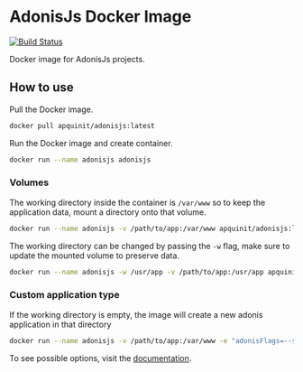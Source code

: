 # AdonisJs Docker Image

[![Build Status](https://travis-ci.org/apquinit/docker-adonisjs.svg?branch=master)](https://travis-ci.org/apquinit/docker-adonisjs)

Docker image for AdonisJs projects.

## How to use

Pull the Docker image.

```bash
docker pull apquinit/adonisjs:latest
```

Run the Docker image and create container.

```bash
docker run --name adonisjs adonisjs
```

### Volumes

The working directory inside the container is `/var/www` so to keep the application data, mount a directory onto that volume.

```bash
docker run --name adonisjs -v /path/to/app:/var/www apquinit/adonisjs:latest
```

The working directory can be changed by passing the `-w` flag, make sure to update the mounted volume to preserve data.

```bash
docker run --name adonisjs -w /usr/app -v /path/to/app:/usr/app apquinit/adonisjs:latest
```

### Custom application type

If the working directory is empty, the image will create a new adonis application in that directory

```bash
docker run --name adonisjs -v /path/to/app:/var/www -e "adonisFlags=--slim --yarn" apquinit/adonisjs:latest
```

To see possible options, visit the [documentation](http://dev.adonisjs.com/docs/4.0/installation#_customizing_new_command).
